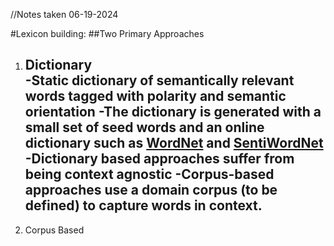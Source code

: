 //Notes taken 06-19-2024

#Lexicon building: 
##Two Primary Approaches
1. Dictionary  
	-Static dictionary of semantically relevant words tagged with polarity and semantic orientation
	-The dictionary is generated with a small set of seed words and an online dictionary such as 
	[WordNet](https://wordnet.princeton.edu/) and [SentiWordNet](https://github.com/aesuli/SentiWordNet)
	-Dictionary based approaches suffer from being context agnostic
	-Corpus-based approaches use a domain corpus (to be defined) to capture words in context.
	-
2. Corpus Based
